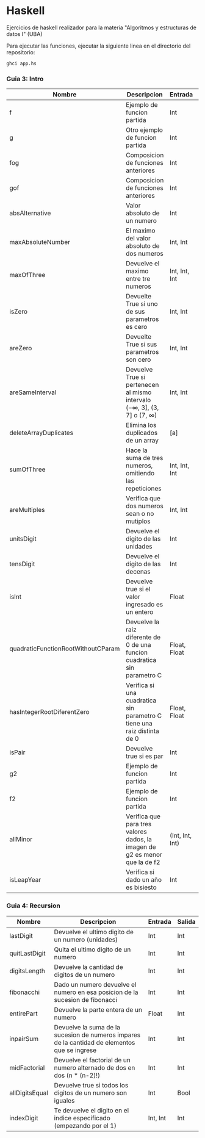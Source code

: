 # Haskell

Ejercicios de haskell realizador para la materia "Algoritmos y estructuras de datos I" (UBA)

Para ejecutar las funciones, ejecutar la siguiente linea en el directorio del repositorio:

    ghci app.hs

### Guia 3: Intro

<table>
    <thead>
        <tr>
            <th>Nombre</th>
            <th>Descripcion</th>
            <th>Entrada</th>
            <th>Salida</th>
        </tr>
    </thead>
    <tbody>
        <tr>
           <td>f</td>
           <td>Ejemplo de funcion partida</td>
           <td>Int</td>
           <td>Int</td>
        </tr>
        <tr>
           <td>g</td>
           <td>Otro ejemplo de funcion partida</td>
           <td>Int</td>
           <td>Int</td>
        </tr>
        <tr>
           <td>fog</td>
           <td>Composicion de funciones anteriores</td>
           <td>Int</td>
           <td>Int</td>
        </tr>
        <tr>
           <td>gof</td>
           <td>Composicion de funciones anteriores</td>
           <td>Int</td>
           <td>Int</td>
        </tr>
        <tr>
           <td>absAlternative</td>
           <td>Valor absoluto de un numero</td>
           <td>Int</td>
           <td>Int</td>
        </tr>
        <tr>
           <td>maxAbsoluteNumber</td>
           <td>El maximo del valor absoluto de dos numeros</td>
           <td>Int, Int</td>
           <td>Int</td>
        </tr>
        <tr>
           <td>maxOfThree</td>
           <td>Devuelve el maximo entre tre numeros</td>
           <td>Int, Int, Int</td>
           <td>Int</td>
        </tr>
        <tr>
           <td>isZero</td>
           <td>Devuelte True si uno de sus parametros es cero</td>
           <td>Int, Int</td>
           <td>Bool</td>
        </tr>
        <tr>
           <td>areZero</td>
           <td>Devuelte True si sus parametros son cero</td>
           <td>Int, Int</td>
           <td>Bool</td>
        </tr>
        <tr>
           <td>areSameInterval</td>
           <td>Devuelve True si pertenecen al mismo intervalo (−∞, 3], (3, 7] o (7, ∞)</td>
           <td>Int, Int</td>
           <td>Bool</td>
        </tr>
        <tr>
           <td>deleteArrayDuplicates</td>
           <td>Elimina los duplicados de un array</td>
           <td>[a]</td>
           <td>[a]</td>
        </tr>
        <tr>
           <td>sumOfThree</td>
           <td>Hace la suma de tres numeros, omitiendo las repeticiones</td>
           <td>Int, Int, Int</td>
           <td>Int</td>
        </tr>
        <tr>
           <td>areMultiples</td>
           <td>Verifica que dos numeros sean o no mutiplos</td>
           <td>Int, Int</td>
           <td>Bool</td>
        </tr>
        <tr>
           <td>unitsDigit</td>
           <td>Devuelve el digito de las unidades</td>
           <td>Int</td>
           <td>Int</td>
        </tr>
        <tr>
           <td>tensDigit</td>
           <td>Devuelve el digito de las decenas</td>
           <td>Int</td>
           <td>Int</td>
        </tr>
        <tr>
           <td>isInt</td>
           <td>Devuelve true si el valor ingresado es un entero</td>
           <td>Float</td>
           <td>Bool</td>
        </tr>
        <tr>
           <td>quadraticFunctionRootWithoutCParam</td>
           <td>Devuelve la raiz diferente de 0 de una funcion cuadratica sin parametro C</td>
           <td>Float, Float</td>
           <td>Float</td>
        </tr>
        <tr>
           <td>hasIntegerRootDiferentZero</td>
           <td>Verifica si una cuadratica sin parametro C tiene una raiz distinta de 0</td>
           <td>Float, Float</td>
           <td>Bool</td>
        </tr>
        <tr>
           <td>isPair</td>
           <td>Devuelve true si es par</td>
           <td>Int</td>
           <td>Bool</td>
        </tr>
        <tr>
           <td>g2</td>
           <td>Ejemplo de funcion partida</td>
           <td>Int</td>
           <td>Int</td>
        </tr>
        <tr>
           <td>f2</td>
           <td>Ejemplo de funcion partida</td>
           <td>Int</td>
           <td>Int</td>
        </tr>
        <tr>
           <td>allMinor</td>
           <td>Verifica que para tres valores dados, la imagen de g2 es menor que la de f2</td>
           <td>(Int, Int, Int)</td>
           <td>Bool</td>
        </tr>
        <tr>
           <td>isLeapYear</td>
           <td>Verifica si dado un año es bisiesto</td>
           <td>Int</td>
           <td>Bool</td>
        </tr>
    </tbody>
</table>

### Guia 4: Recursion

<table>
    <thead>
        <tr>
            <th>Nombre</th>
            <th>Descripcion</th>
            <th>Entrada</th>
            <th>Salida</th>
        </tr>
    </thead>
    <tbody>
        <tr>
           <td>lastDigit</td>
           <td>Devuelve el ultimo digito de un numero (unidades)</td>
           <td>Int</td>
           <td>Int</td>
        </tr>
        <tr>
           <td>quitLastDigit</td>
           <td>Quita el ultimo digito de un numero</td>
           <td>Int</td>
           <td>Int</td>
        </tr>
        <tr>
           <td>digitsLength</td>
           <td>Devuelve la cantidad de digitos de un numero</td>
           <td>Int</td>
           <td>Int</td>
        </tr>
        <tr>
           <td>fibonacchi</td>
           <td>Dado un numero devuelve el numero en esa posicion de la sucesion de fibonacci</td>
           <td>Int</td>
           <td>Int</td>
        </tr>
        <tr>
           <td>entirePart</td>
           <td>Devuelve la parte entera de un numero</td>
           <td>Float</td>
           <td>Int</td>
        </tr>
        <tr>
           <td>inpairSum</td>
           <td>Devuelve la suma de la sucesion de numeros impares de la cantidad de elementos que se ingrese</td>
           <td>Int</td>
           <td>Int</td>
        </tr>
        <tr>
           <td>midFactorial</td>
           <td>Devuelve el factorial de un numero alternado de dos en dos (n * (n-2)!)</td>
           <td>Int</td>
           <td>Int</td>
        </tr>
        <tr>
           <td>allDigitsEqual</td>
           <td>Devuelve true si todos los digitos de un numero son iguales</td>
           <td>Int</td>
           <td>Bool</td>
        </tr>
        <tr>
           <td>indexDigit</td>
           <td>Te devuelve el digito en el indice especificado (empezando por el 1)</td>
           <td>Int, Int</td>
           <td>Int</td>
        </tr>
    </tbody>
</table>
